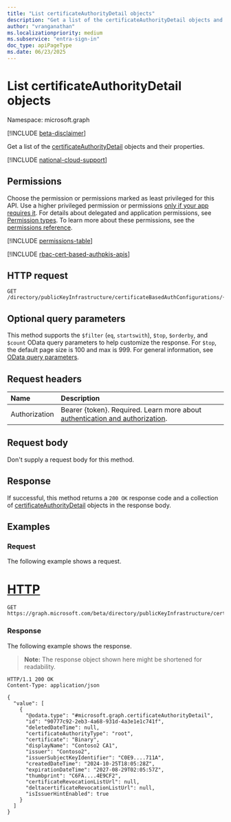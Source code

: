 ```yaml
---
title: "List certificateAuthorityDetail objects"
description: "Get a list of the certificateAuthorityDetail objects and their properties."
author: "vranganathan"
ms.localizationpriority: medium
ms.subservice: "entra-sign-in"
doc_type: apiPageType
ms.date: 06/23/2025
---
```


# List certificateAuthorityDetail objects

Namespace: microsoft.graph

[!INCLUDE [beta-disclaimer](../../includes/beta-disclaimer.md)]

Get a list of the [certificateAuthorityDetail](../resources/certificateauthoritydetail.md) objects and their properties.

[!INCLUDE [national-cloud-support](../../includes/all-clouds.md)]

## Permissions

Choose the permission or permissions marked as least privileged for this API. Use a higher privileged permission or permissions [only if your app requires it](/graph/permissions-overview#best-practices-for-using-microsoft-graph-permissions). For details about delegated and application permissions, see [Permission types](/graph/permissions-overview#permission-types). To learn more about these permissions, see the [permissions reference](/graph/permissions-reference).

<!-- { "blockType": "permissions", "name": "certificatebasedauthpki_list_certificateauthorities" } -->
[!INCLUDE [permissions-table](../includes/permissions/certificatebasedauthpki-list-certificateauthorities-permissions.md)]

[!INCLUDE [rbac-cert-based-authpkis-apis](../includes/rbac-for-apis/rbac-cert-based-authpkis-apis.md)]

## HTTP request

<!-- {
  "blockType": "ignored"
}
-->
``` http
GET /directory/publicKeyInfrastructure/certificateBasedAuthConfigurations/{certificateBasedAuthPkiId}/certificateAuthorities
```

## Optional query parameters

This method supports the `$filter` (`eq`, `startswith`), `$top`, `$orderby`, and `$count` OData query parameters to help customize the response. For `$top`, the default page size is 100 and max is 999. For general information, see [OData query parameters](/graph/query-parameters).

## Request headers

|Name|Description|
|:---|:---|
|Authorization|Bearer {token}. Required. Learn more about [authentication and authorization](/graph/auth/auth-concepts).|

## Request body

Don't supply a request body for this method.

## Response

If successful, this method returns a `200 OK` response code and a collection of [certificateAuthorityDetail](../resources/certificateauthoritydetail.md) objects in the response body.

## Examples

### Request

The following example shows a request.
# [HTTP](#tab/http)
<!-- {
  "blockType": "request",
  "name": "list_certificateauthoritydetail"
}
-->
``` http
GET https://graph.microsoft.com/beta/directory/publicKeyInfrastructure/certificateBasedAuthConfigurations/{certificateBasedAuthPkiId}/certificateAuthorities
```

### Response

The following example shows the response.
>**Note:** The response object shown here might be shortened for readability.
<!-- {
  "blockType": "response",
  "truncated": true,
  "@odata.type": "Collection(microsoft.graph.certificateAuthorityDetail)"
}
-->
``` http
HTTP/1.1 200 OK
Content-Type: application/json

{
  "value": [
    {
      "@odata.type": "#microsoft.graph.certificateAuthorityDetail",
      "id": "90777c92-2eb3-4a68-931d-4a3e1e1c741f",
      "deletedDateTime": null,
      "certificateAuthorityType": "root",
      "certificate": "Binary",
      "displayName": "Contoso2 CA1",
      "issuer": "Contoso2",
      "issuerSubjectKeyIdentifier": "C0E9....711A",
      "createdDateTime": "2024-10-25T18:05:28Z",
      "expirationDateTime": "2027-08-29T02:05:57Z",
      "thumbprint": "C6FA....4E9CF2",
      "certificateRevocationListUrl": null,
      "deltacertificateRevocationListUrl": null,
      "isIssuerHintEnabled": true
    }
  ]
}
```